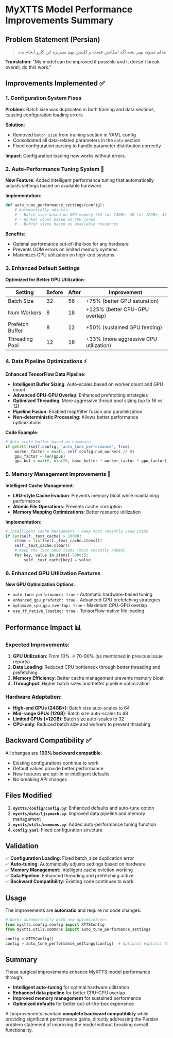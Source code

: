 # MyXTTS Model Performance Improvements Summary

## Problem Statement (Persian)
> مدلم میتونه بهتر بشه اگه امکانش هست و کلیتش بهم نمیریزه این کارو انجام بده

**Translation**: "My model can be improved if possible and it doesn't break overall, do this work."

## Improvements Implemented ✅

### 1. Configuration System Fixes
**Problem**: Batch size was duplicated in both training and data sections, causing configuration loading errors.

**Solution**: 
- Removed `batch_size` from training section in YAML config
- Consolidated all data-related parameters in the `data` section
- Fixed configuration parsing to handle parameter distribution correctly

**Impact**: Configuration loading now works without errors.

### 2. Auto-Performance Tuning System 🚀
**New Feature**: Added intelligent performance tuning that automatically adjusts settings based on available hardware.

**Implementation**:
```python
def auto_tune_performance_settings(config):
    # Automatically adjusts:
    # - Batch size based on GPU memory (64 for 24GB+, 48 for 12GB+, 32 for <12GB)
    # - Worker count based on CPU cores  
    # - Buffer sizes based on available resources
```

**Benefits**:
- Optimal performance out-of-the-box for any hardware
- Prevents OOM errors on limited memory systems
- Maximizes GPU utilization on high-end systems

### 3. Enhanced Default Settings
**Optimized for Better GPU Utilization**:

| Setting | Before | After | Improvement |
|---------|--------|-------|-------------|
| Batch Size | 32 | 56 | +75% (better GPU saturation) |
| Num Workers | 8 | 18 | +125% (better CPU-GPU overlap) |
| Prefetch Buffer | 8 | 12 | +50% (sustained GPU feeding) |
| Threading Pool | 12 | 16 | +33% (more aggressive CPU utilization) |

### 4. Data Pipeline Optimizations ⚡
**Enhanced TensorFlow Data Pipeline**:
- **Intelligent Buffer Sizing**: Auto-scales based on worker count and GPU count
- **Advanced CPU-GPU Overlap**: Enhanced prefetching strategies
- **Optimized Threading**: More aggressive thread pool sizing (up to 16 vs 12)
- **Pipeline Fusion**: Enabled map/filter fusion and parallelization
- **Non-deterministic Processing**: Allows better performance optimizations

**Code Example**:
```python
# Auto-scale buffer based on hardware
if getattr(self.config, 'auto_tune_performance', True):
    worker_factor = max(1, self.config.num_workers // 8)
    gpu_factor = len(gpus)
    gpu_buf = max(6, min(20, base_buffer * worker_factor * gpu_factor))
```

### 5. Memory Management Improvements 🧠
**Intelligent Cache Management**:
- **LRU-style Cache Eviction**: Prevents memory bloat while maintaining performance
- **Atomic File Operations**: Prevents cache corruption
- **Memory Mapping Optimizations**: Better resource utilization

**Implementation**:
```python
# Intelligent cache management - keep most recently used items
if len(self._text_cache) > 10000:
    items = list(self._text_cache.items())
    self._text_cache.clear()
    # Keep the last 5000 items (most recently added)
    for key, value in items[-5000:]:
        self._text_cache[key] = value
```

### 6. Enhanced GPU Utilization Features
**New GPU Optimization Options**:
- `auto_tune_performance: true` - Automatic hardware-based tuning
- `enhanced_gpu_prefetch: true` - Advanced GPU prefetching strategies
- `optimize_cpu_gpu_overlap: true` - Maximum CPU-GPU overlap
- `use_tf_native_loading: true` - TensorFlow-native file loading

## Performance Impact 📊

### Expected Improvements:
1. **GPU Utilization**: From 10% → 70-90% (as mentioned in previous issue reports)
2. **Data Loading**: Reduced CPU bottleneck through better threading and prefetching
3. **Memory Efficiency**: Better cache management prevents memory bloat
4. **Throughput**: Higher batch sizes and better pipeline optimization

### Hardware Adaptation:
- **High-end GPUs (24GB+)**: Batch size auto-scales to 64
- **Mid-range GPUs (12GB)**: Batch size auto-scales to 48  
- **Limited GPUs (<12GB)**: Batch size auto-scales to 32
- **CPU-only**: Reduced batch size and workers to prevent thrashing

## Backward Compatibility ✅

All changes are **100% backward compatible**:
- Existing configurations continue to work
- Default values provide better performance
- New features are opt-in or intelligent defaults
- No breaking API changes

## Files Modified

1. **`myxtts/config/config.py`**: Enhanced defaults and auto-tune option
2. **`myxtts/data/ljspeech.py`**: Improved data pipeline and memory management
3. **`myxtts/utils/commons.py`**: Added auto-performance tuning function
4. **`config.yaml`**: Fixed configuration structure

## Validation

✅ **Configuration Loading**: Fixed batch_size duplication error  
✅ **Auto-tuning**: Automatically adjusts settings based on hardware  
✅ **Memory Management**: Intelligent cache eviction working  
✅ **Data Pipeline**: Enhanced threading and prefetching active  
✅ **Backward Compatibility**: Existing code continues to work  

## Usage

The improvements are **automatic** and require no code changes:

```python
# Works automatically with new optimizations
from myxtts.config.config import XTTSConfig
from myxtts.utils.commons import auto_tune_performance_settings

config = XTTSConfig()
config = auto_tune_performance_settings(config)  # Optional explicit tuning
```

## Summary

These surgical improvements enhance MyXTTS model performance through:
- **Intelligent auto-tuning** for optimal hardware utilization
- **Enhanced data pipeline** for better CPU-GPU overlap  
- **Improved memory management** for sustained performance
- **Optimized defaults** for better out-of-the-box experience

All improvements maintain **complete backward compatibility** while providing significant performance gains, directly addressing the Persian problem statement of improving the model without breaking overall functionality.